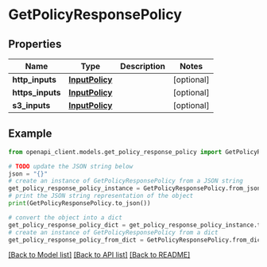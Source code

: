 # GetPolicyResponsePolicy


## Properties

Name | Type | Description | Notes
------------ | ------------- | ------------- | -------------
**http_inputs** | [**InputPolicy**](InputPolicy.md) |  | [optional] 
**https_inputs** | [**InputPolicy**](InputPolicy.md) |  | [optional] 
**s3_inputs** | [**InputPolicy**](InputPolicy.md) |  | [optional] 

## Example

```python
from openapi_client.models.get_policy_response_policy import GetPolicyResponsePolicy

# TODO update the JSON string below
json = "{}"
# create an instance of GetPolicyResponsePolicy from a JSON string
get_policy_response_policy_instance = GetPolicyResponsePolicy.from_json(json)
# print the JSON string representation of the object
print(GetPolicyResponsePolicy.to_json())

# convert the object into a dict
get_policy_response_policy_dict = get_policy_response_policy_instance.to_dict()
# create an instance of GetPolicyResponsePolicy from a dict
get_policy_response_policy_from_dict = GetPolicyResponsePolicy.from_dict(get_policy_response_policy_dict)
```
[[Back to Model list]](../README.md#documentation-for-models) [[Back to API list]](../README.md#documentation-for-api-endpoints) [[Back to README]](../README.md)


